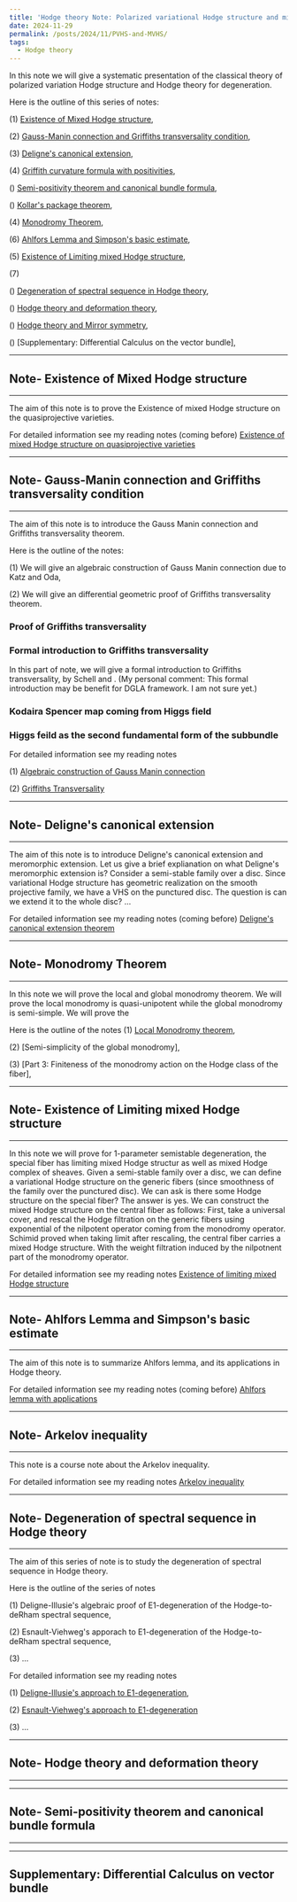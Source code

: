 ```yaml
---
title: 'Hodge theory Note: Polarized variational Hodge structure and mixed variational Hodge sturcture'
date: 2024-11-29
permalink: /posts/2024/11/PVHS-and-MVHS/
tags:
  - Hodge theory
---
```


In this note we will give a systematic presentation of the classical theory of polarized variation Hodge structure and Hodge theory for degeneration.



Here is the outline of this series of notes:

(1) [Existence of Mixed Hodge structure](),

(2) [Gauss-Manin connection and Griffiths transversality condition](),

(3) [Deligne's canonical extension](),

(4) [Griffith curvature formula with positivities](),

() [Semi-positivity theorem and canonical bundle formula](),

() [Kollar's package theorem](),

(4) [Monodromy Theorem](),

(6) [Ahlfors Lemma and Simpson's basic estimate](),

(5) [Existence of Limiting mixed Hodge structure](),

(7) 

() [Degeneration of spectral sequence in Hodge theory](),

() [Hodge theory and deformation theory](),

() [Hodge theory and Mirror symmetry](),

() [Supplementary: Differential Calculus on the vector bundle], 




---
## Note- Existence of Mixed Hodge structure
---

The aim of this note is to prove the Existence of mixed Hodge structure on the quasiprojective varieties.

For detailed information see my reading notes (coming before) [Existence of mixed Hodge structure on quasiprojective varieties](https://yilimath.github.io/files/Hodge/ExistenceMHS1.pdf)




---
## Note- Gauss-Manin connection and Griffiths transversality condition
---
The aim of this note is to introduce the Gauss Manin connection and Griffiths transversality theorem.


Here is the outline of the notes:

(1) We will give an algebraic construction of Gauss Manin connection due to Katz and Oda,

(2) We will give an differential geometric proof of Griffiths transversality theorem.


### Proof of Griffiths transversality


### Formal introduction to Griffiths transversality

In this part of note, we will give a formal introduction to Griffiths transversality, by Schell and . (My personal comment: This formal introduction may be benefit for DGLA framework. I am not sure yet.)



### Kodaira Spencer map coming from Higgs field


### Higgs feild as the second fundamental form of the subbundle



For detailed information see my reading notes

(1) [Algebraic construction of Gauss Manin connection](https://yilimath.github.io/files/Hodge/GaussManin.pdf)


(2) [Griffiths Transversality](https://yilimath.github.io/files/Hodge/GriffithsTrans.pdf)



---
## Note- Deligne's canonical extension
---


The aim of this note is to introduce Deligne's canonical extension and meromorphic extension. Let us give a brief explianation on what Deligne's meromorphic extension is? Consider a semi-stable family over a disc. Since variational Hodge structure has geometric realization on the smooth projective family, we have a VHS on the punctured disc. The question is can we extend it to the whole disc? ...


For detailed information see my reading notes (coming before) [Deligne's canonical extension theorem](https://yilimath.github.io/files/Hodge/DelignesCanonicalExtension.pdf)




---
## Note- Monodromy Theorem
---

In this note we will prove the local and global monodromy theorem. We will prove the local monodromy is quasi-unipotent while the global monodromy is semi-simple. We will prove the 



Here is the outline of the notes
(1) [Local Monodromy theorem](https://yilimath.github.io/files/Hodge/LocalMonodromy.pdf),

(2) [Semi-simplicity of the global monodromy],

(3) [Part 3: Finiteness of the monodromy action on the Hodge class of the fiber],



---
## Note- Existence of Limiting mixed Hodge structure
---

In this note we will prove for 1-parameter semistable degeneration, the special fiber has limiting mixed Hodge structur as well as mixed Hodge complex of sheaves. Given a semi-stable family over a disc, we can define a variational Hodge structure on the generic fibers (since smoothness of the family over the punctured disc). We can ask is there some Hodge structure on the special fiber? The answer is yes. We can construct the mixed Hodge structure on the central fiber as follows: First, take a universal cover, and rescal the Hodge filtration on the generic fibers using exponential of the nilpotent operator coming from the monodromy operator. Schimid proved when taking limit after rescaling, the central fiber carries a mixed Hodge structure. With the weight filtration induced by the nilpotnent part of the monodromy operator.


For detailed information see my reading notes [Existence of limiting mixed Hodge structure](https://yilimath.github.io/files/Hodge/LimitingMHS.pdf)


---
## Note- Ahlfors Lemma and Simpson's basic estimate
---


The aim of this note is to summarize Ahlfors lemma, and its applications in Hodge theory.


For detailed information see my reading notes (coming before) [Ahlfors lemma with applications](https://yilimath.github.io/files/Hodge/AhlforsLemma.pdf)




---
## Note- Arkelov inequality
---


This note is a course note about the Arkelov inequality.

For detailed information see my reading notes [Arkelov inequality](https://yilimath.github.io/files/Hodge/ArkelovInequality.pdf)


---
## Note- Degeneration of spectral sequence in Hodge theory
---


The aim of this series of note is to study the degeneration of spectral sequence in Hodge theory.

Here is the outline of the series of notes

(1) Deligne-Illusie's algebraic proof of E1-degeneration of the Hodge-to-deRham spectral sequence,

(2) Esnault-Viehweg's apporach to E1-degeneration of the Hodge-to-deRham spectral sequence,

(3) ...


For detailed information see my reading notes 

(1) [Deligne-Illusie's approach to E1-degeneration](https://yilimath.github.io/files/Hodge/DeligneIllusie.pdf),

(2) [Esnault-Viehweg's approach to E1-degeneration](https://yilimath.github.io/files/Hodge/EsnaultViehweg.pdf)

(3) ...



---
## Note- Hodge theory and deformation theory
---




---
## Note- Semi-positivity theorem and canonical bundle formula
---



---
Supplementary: Differential Calculus on vector bundle
---

